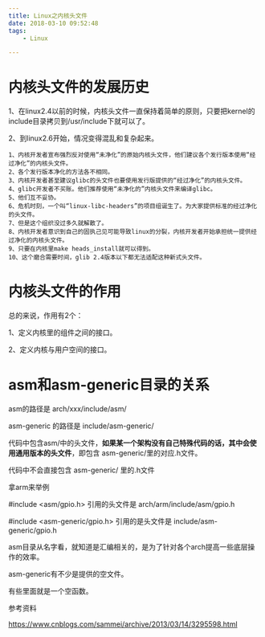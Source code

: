 ```yaml
---
title: Linux之内核头文件
date: 2018-03-10 09:52:48
tags:
	- Linux

---
```




# 内核头文件的发展历史

1、在linux2.4以前的时候，内核头文件一直保持着简单的原则，只要把kernel的include目录拷贝到/usr/include下就可以了。

2、到linux2.6开始，情况变得混乱和复杂起来。

```
1、内核开发者宣布强烈反对使用“未净化”的原始内核头文件，他们建议各个发行版本使用“经过净化”的内核头文件。
2、各个发行版本净化的方法各不相同。
3、内核开发者甚至建议glibc的头文件也要使用发行版提供的“经过净化”的内核头文件。
4、glibc开发者不买账。他们推荐使用“未净化的”内核头文件来编译glibc。
5、他们互不妥协。
6、危机时刻，一个叫“linux-libc-headers”的项目组诞生了。为大家提供标准的经过净化的头文件。
7、但是这个组织没过多久就解散了。
8、内核开发者意识到自己的固执己见可能导致linux的分裂，内核开发者开始承担统一提供经过净化的内核头文件。
9、只要在内核里make heads_install就可以得到。
10、这个磨合需要时间，glib 2.4版本以下都无法适配这种新式头文件。
```



# 内核头文件的作用

总的来说，作用有2个：

1、定义内核里的组件之间的接口。

2、定义内核与用户空间的接口。

# asm和asm-generic目录的关系

asm的路径是 arch/xxx/include/asm/

asm-generic 的路径是 include/asm-generic/



代码中包含asm/中的头文件，**如果某一个架构没有自己特殊代码的话，其中会使用通用版本的头文件**，即包含 asm-generic/里的对应.h文件。

代码中不会直接包含 asm-generic/ 里的.h文件





拿arm来举例

\#include <asm/gpio.h> 引用的头文件是 arch/arm/include/asm/gpio.h 

\#include <asm-generic/gpio.h> 引用的是头文件是 include/asm-generic/gpio.h



asm目录从名字看，就知道是汇编相关的，是为了针对各个arch提高一些底层操作的效率。

asm-generic有不少是提供的空文件。

有些里面就是一个空函数。



参考资料

https://www.cnblogs.com/sammei/archive/2013/03/14/3295598.html